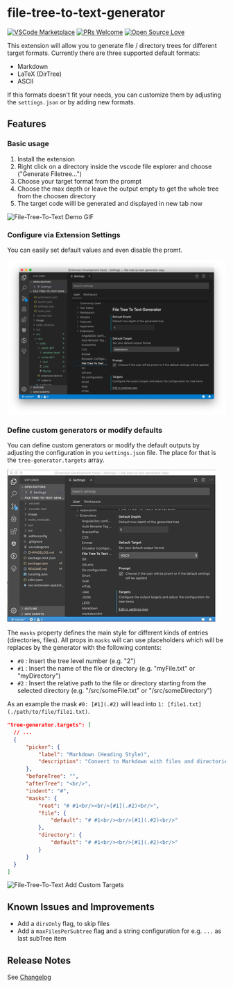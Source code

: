 # file-tree-to-text-generator

[![VSCode Marketplace](https://vsmarketplacebadge.apphb.com/version/d-koppenhagen.file-tree-to-text-generator.svg)](https://marketplace.visualstudio.com/items?itemName=d-koppenhagen.file-tree-to-text-generator)
[![PRs Welcome](https://img.shields.io/badge/PRs-welcome-brightgreen.svg)](http://makeapullrequest.com)
[![Open Source Love](https://badges.frapsoft.com/os/v1/open-source.svg?v=102)](https://github.com/ellerbrock/open-source-badge/)

This extension will allow you to generate file / directory trees for different target formats.
Currently there are three supported default formats:

- Markdown
- LaTeX (DirTree)
- ASCII

If this formats doesn't fit your needs, you can customize them by adjusting the `settings.json` or by adding new formats.

## Features

### Basic usage

1. Install the extension
1. Right click on a directory inside the vscode file explorer and choose ("Generate Filetree...")
1. Choose your target format from the prompt
1. Choose the max depth or leave the output empty to get the whole tree from the choosen directory
1. The target code willl be generated and displayed in new tab now

![File-Tree-To-Text Demo GIF](./images/file-tree-to-text.gif)

### Configure via Extension Settings

You can easily set default values and even disable the promt.

![File-Tree-To-Text Configuration](./images/file-tree-to-text-config.png)

### Define custom generators or modify defaults

You can define custom generators or modify the default outputs by adjusting the configuration in you `settings.json` file.
The place for that is the `tree-generator.targets` array.

![File-Tree-To-Text Adjust Targets](./images/file-tree-to-text-adjust-target.gif)

The `masks` property defines the main style for different kinds of entries (directories, files).
All props in `masks` will can use placeholders which will be replaces by the generator with the following contents:

- `#0` : Insert the tree level number (e.g. "2")
- `#1` : Insert the name of the file or directory (e.g. "myFile.txt" or "myDirectory")
- `#2` : Insert the relative path to the file or directory starting from the selected directory (e.g. "/src/someFile.txt" or "/src/someDirectory")

As an example the mask `#0: [#1](.#2)` will lead into `1: [file1.txt](./path/to/file/file1.txt)`.

```json
"tree-generator.targets": [
  // ...
  {
      "picker": {
          "label": "Markdown (Heading Style)",
          "description": "Convert to Markdown with files and directories as headings"
      },
      "beforeTree": "",
      "afterTree": "<br/>",
      "indent": "#",
      "masks": {
          "root": "# #1<br/><br/>[#1](.#2)<br/>",
          "file": {
              "default": "# #1<br/><br/>[#1](.#2)<br/>"
          },
          "directory": {
              "default": "# #1<br/><br/>[#1](.#2)<br/>"
          }
      }
  }
]
```

![File-Tree-To-Text Add Custom Targets](./images/file-tree-to-text-custom-target.gif)

## Known Issues and Improvements

- Add a `dirsOnly` flag, to skip files
- Add a `maxFilesPerSubtree` flag and a string configuration for e.g. `...` as last subTree item

## Release Notes

See [Changelog](./CHANGELOG.md)
